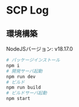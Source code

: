 # SCP Log

## 環境構築
NodeJSバージョン: v18.17.0

```bash
# パッケージインストール
npm i
# 開発サーバ起動
npm run dev
# ビルド
npm run build
# ビルドサーバ起動
npm start
```
